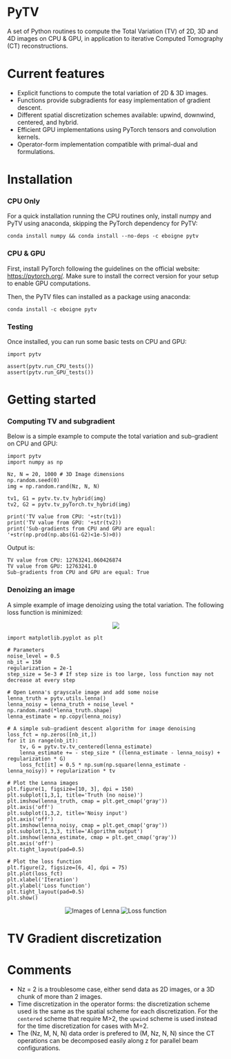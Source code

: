 # PyTV
A set of Python routines to compute the Total Variation (TV) of 2D, 3D and 4D images on CPU & GPU, in application to iterative Computed Tomography (CT) reconstructions.

# Current features

- Explicit functions to compute the total variation of 2D & 3D images.
- Functions provide subgradients for easy implementation of gradient descent.
- Different spatial discretization schemes available: upwind, downwind, centered, and hybrid.
- Efficient GPU implementations using PyTorch tensors and convolution kernels.
- Operator-form implementation compatible with primal-dual and  formulations.

# Installation

### CPU Only

For a quick installation running the CPU routines only, install numpy and PyTV using anaconda, skipping the PyTorch dependency for PyTV:

`conda install numpy && conda install --no-deps -c eboigne pytv`


### CPU & GPU
First, install PyTorch following the guidelines on the official website: https://pytorch.org/. Make sure to install the correct version for your setup to enable GPU computations.  

Then, the PyTV files can installed as a package using anaconda:  

`conda install -c eboigne pytv`

### Testing

Once installed, you can run some basic tests on CPU and GPU:

```
import pytv

assert(pytv.run_CPU_tests())
assert(pytv.run_GPU_tests())
```

# Getting started

### Computing TV and subgradient

Below is a simple example to compute the total variation and sub-gradient on CPU and GPU:

```
import pytv  
import numpy as np

Nz, N = 20, 1000 # 3D Image dimensions
np.random.seed(0)
img = np.random.rand(Nz, N, N)

tv1, G1 = pytv.tv.tv_hybrid(img)
tv2, G2 = pytv.tv_pyTorch.tv_hybrid(img)

print('TV value from CPU: '+str(tv1))
print('TV value from GPU: '+str(tv2))
print('Sub-gradients from CPU and GPU are equal: '+str(np.prod(np.abs(G1-G2)<1e-5)>0))
```

Output is:

```
TV value from CPU: 12763241.060426874
TV value from GPU: 12763241.0
Sub-gradients from CPU and GPU are equal: True
```

### Denoizing an image

A simple example of image denoizing using the total variation. The following loss function is minimized:

<p align="center">
<img src="https://latex.codecogs.com/svg.latex?\Large&space;\frac{1}{2}||x-x_0||_2^2+\lambda\text{TV}(x)"/>
</p>

```
import matplotlib.pyplot as plt

# Parameters
noise_level = 0.5
nb_it = 150
regularization = 2e-1
step_size = 5e-3 # If step size is too large, loss function may not decrease at every step

# Open Lenna's grayscale image and add some noise
lenna_truth = pytv.utils.lenna() 
lenna_noisy = lenna_truth + noise_level * np.random.rand(*lenna_truth.shape)
lenna_estimate = np.copy(lenna_noisy)

# A simple sub-gradient descent algorithm for image denoising
loss_fct = np.zeros([nb_it,])
for it in range(nb_it): 
    tv, G = pytv.tv.tv_centered(lenna_estimate)
    lenna_estimate += - step_size * ((lenna_estimate - lenna_noisy) + regularization * G)
    loss_fct[it] = 0.5 * np.sum(np.square(lenna_estimate - lenna_noisy)) + regularization * tv

# Plot the Lenna images
plt.figure(1, figsize=[10, 3], dpi = 150)
plt.subplot(1,3,1, title='Truth (no noise)')
plt.imshow(lenna_truth, cmap = plt.get_cmap('gray'))
plt.axis('off')
plt.subplot(1,3,2, title='Noisy input')
plt.axis('off')
plt.imshow(lenna_noisy, cmap = plt.get_cmap('gray'))
plt.subplot(1,3,3, title='Algorithm output')
plt.imshow(lenna_estimate, cmap = plt.get_cmap('gray'))
plt.axis('off')
plt.tight_layout(pad=0.5)

# Plot the loss function
plt.figure(2, figsize=[6, 4], dpi = 75)
plt.plot(loss_fct)
plt.xlabel('Iteration')
plt.ylabel('Loss function')
plt.tight_layout(pad=0.5)
plt.show()
```

<p align="center">
<img src="https://raw.githubusercontent.com/eboigne/PyTV/main/pytv/media/img_denoising_Lenna.png" alt="Images of Lenna"/>
<img src="https://raw.githubusercontent.com/eboigne/PyTV/main/pytv/media/img_denoising_loss_fct.png" alt="Loss function"/>
</p>


# TV Gradient discretization


# Comments

- Nz = 2 is a troublesome case, either send data as 2D images, or a 3D chunk of more than 2 images.
- Time discretization in the operator forms: the discretization scheme used is the same as the spatial scheme for each discretization. For the `centered` scheme that require M>2, the `upwind` scheme is used instead for the time discretization for cases with M=2.
- The (Nz, M, N, N) data order is prefered to (M, Nz, N, N) since the CT operations can be decomposed easily along z for parallel beam configurations. 

